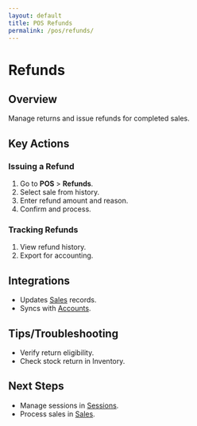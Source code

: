 ```yaml
---
layout: default
title: POS Refunds
permalink: /pos/refunds/
---
```


# Refunds

## Overview
Manage returns and issue refunds for completed sales.

## Key Actions

### Issuing a Refund
1. Go to **POS** > **Refunds**.
2. Select sale from history.
3. Enter refund amount and reason.
4. Confirm and process.

### Tracking Refunds
1. View refund history.
2. Export for accounting.

## Integrations
- Updates [Sales](sales.md) records.
- Syncs with [Accounts](accounts.md).

## Tips/Troubleshooting
- Verify return eligibility.
- Check stock return in Inventory.

## Next Steps
- Manage sessions in [Sessions](sessions.md).
- Process sales in [Sales](sales.md).
